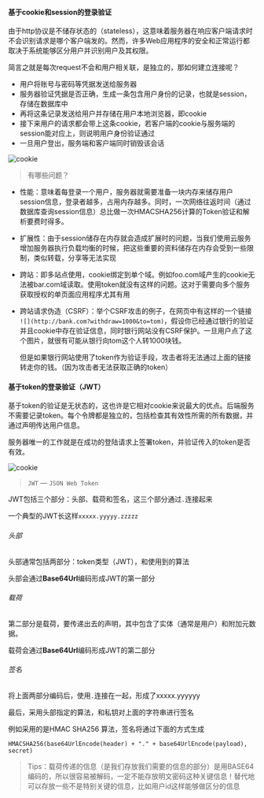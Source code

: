 #### 基于cookie和session的登录验证

由于http协议是不储存状态的（stateless），这意味着服务器在响应客户端请求时不会识别请求是哪个客户端发的。然而，许多Web应用程序的安全和正常运行都取决于系统能够区分用户并识别用户及其权限。

简言之就是每次request不会和用户相关联，是独立的，那如何建立连接呢？

+ 用户将账号与密码等凭据发送给服务器
+ 服务器验证凭据是否正确，生成一条包含用户身份的记录，也就是session，存储在数据库中
+ 再将这条记录发送给用户并存储在用户本地浏览器，即cookie
+ 接下来用户的请求都会带上这条cookie，若客户端的cookie与服务端的session能对应上，则说明用户身份验证通过
+ 一旦用户登出，服务端和客户端同时销毁该会话

![cookie](https://upload-images.jianshu.io/upload_images/2846604-a8fa7e1bef110bd6.png?imageMogr2/auto-orient/strip|imageView2/2/w/830/format/webp 'cookie')

> 有哪些问题？

+ 性能：意味着每登录一个用户，服务器就需要准备一块内存来储存用户session信息，登录者越多，占用内存越多。同时，一次网络往返时间（通过数据库查询session信息）总比做一次HMACSHA256计算的Token验证和解析要费时得多。

+ 扩展性：由于session储存在内存就会造成扩展时的问题，当我们使用云服务增加服务器执行负载均衡的时候，把这些重要的资料储存在内存会受到一些限制，类似转载，分享等无法实现

+ 跨站：即多站点使用，cookie绑定到单个域。例如foo.com域产生的cookie无法被bar.com域读取。使用token就没有这样的问题。这对于需要向多个服务获取授权的单页面应用程序尤其有用

+ 跨站请求伪造（CSRF）：举个CSRF攻击的例子，在网页中有这样的一个链接
   `![](http://bank.com?withdraw=1000&to=tom)`，假设你已经通过银行的验证并且cookie中存在验证信息，同时银行网站没有CSRF保护。一旦用户点了这个图片，就很有可能从银行向tom这个人转1000块钱。

  但是如果银行网站使用了token作为验证手段，攻击者将无法通过上面的链接转走你的钱。（因为攻击者无法获取正确的token）

#### 基于token的登录验证（JWT）

基于token的验证是无状态的，这也许是它相对cookie来说最大的优点。后端服务不需要记录token。每个令牌都是独立的，包括检查其有效性所需的所有数据，并通过声明传达用户信息。

服务器唯一的工作就是在成功的登陆请求上签署token，并验证传入的token是否有效。

![cookie](https://upload-images.jianshu.io/upload_images/2846604-cf06c14fb4af243b.png?imageMogr2/auto-orient/strip|imageView2/2/w/872/format/webp 'cookie')

> `JWT` —  `JSON Web Token`

JWT包括三个部分：头部、载荷和签名，这三个部分通过`.`连接起来

一个典型的JWT长这样`xxxxx.yyyyy.zzzzz`

###### 头部

头部通常包括两部分：token类型（JWT），和使用到的算法

头部会通过**Base64Url**编码形成JWT的第一部分

###### 载荷

第二部分是载荷，要传递出去的声明，其中包含了实体（通常是用户）和附加元数据。

载荷会通过**Base64Url**编码形成JWT的第二部分

###### 签名

将上面两部分编码后，使用`.`连接在一起，形成了xxxxx.yyyyyy

最后，采用头部指定的算法，和私钥对上面的字符串进行签名

例如采用的是HMAC SHA256 算法，签名将通过下面的方式生成

```
HMACSHA256(base64UrlEncode(header) + "." + base64UrlEncode(payload), secret)
```

> Tips：载荷传递的信息（是我们存放我们需要的信息的部分）是用BASE64编码的，所以很容易被解码，一定不能存放明文密码这种关键信息！替代地可以存放一些不是特别关键的信息，比如用户id这样能够做区分的信息

